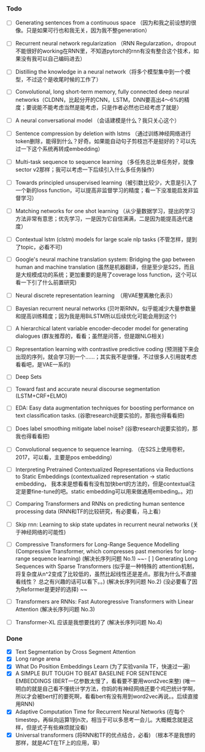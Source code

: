 ### Todo

- [ ] Generating sentences from a continuous space （因为和我之前设想的很像。只是如果可行也和我无关，因为我不整generation）
- [ ] Recurrent neural network regularization （RNN Regularzation，dropout不能很好的working在RNN里，不知道pytorch的rnn有没有整合这个技术，如果没有我可以自己编码进去）
- [ ] Distilling the knowledge in a neural network（将多个模型集中到一个模型，不过这个是收尾时候的工作了）
- [ ] Convolutional, long short-term memory, fully connected deep neural networks（CLDNN，比起分开的CNN，LSTM，DNN要高出4～6%的精度；要说能不能考虑当然是能考虑，只是作者必然也已经考虑了就是）
- [ ] A neural conversational model （会话建模是什么？我只关心这个）
- [ ] Sentence compression by deletion with lstms （通过训练神经网络进行token删除，能得到什么？好奇。如果能自动句子剪枝岂不是挺好的？可以先过一下这个系统再转成embedding）
- [ ] Multi-task sequence to sequence learning （多任务总比单任务好，就像sector v2那样；我可以考虑一下后续引入什么多任务操作）
- [ ] Towards principled unsupervised learning（被引数比较少，大意是引入了一个新的loss function，可以提高非监督学习的精度；看一下没准能启发非监督学习）
- [ ] Matching networks for one shot learning （从少量数据学习，提出的学习方法非常有意思；优先学习，一是因为它自信满满，二是因为能提高迭代速度）
- [ ] Contextual lstm (clstm) models for large scale nlp tasks (不管怎样，提到了topic，必看不可)
- [ ] Google's neural machine translation system: Bridging the gap between human and machine translation (虽然是机器翻译，但是至少是S2S，而且是大规模成功的系统；更加重要的是用了coverage loss function，这个可以看一下引了什么前置研究)
- [ ] Neural discrete representation learning　（用VAE整离散化表示）
- [ ] Bayesian recurrent neural networks (贝叶斯RNN，似乎能减少大量参数量和提高训练精度；因为我是用BiLSTM所以后续优化可能会用到这个)
- [ ] A hierarchical latent variable encoder-decoder model for generating dialogues (群友推荐的，看看；虽然是问答，但是跟NLG相关)
- [ ] Representation learning with contrastive predictive coding (预测接下来会出现的序列，就会学习到一个……；其实我不是很懂，不过很多人引用就考虑看看吧，是VAE一系的)
- [ ] Deep Sets
- [ ] Toward fast and accurate neural discourse segmentation (LSTM+CRF+ELMO)
- [ ] EDA: Easy data augmentation techniques for boosting performance on text classification tasks. (谷歌research说要实验的，那我也得看看把)
- [ ] Does label smoothing mitigate label noise? (谷歌research说要实验的，那我也得看看把)
- [ ] Convolutional sequence to sequence learning. （在S2S上使用卷积，2017，可以看，主要是pos embedding）
- [ ] Interpreting Pretrained Contextualized Representations via Reductions to Static Embeddings (contextualized representation -> static embedding， 我本来是想看看有没有加快bert的方法的，但是contextual注定是要fine-tune的吧。static embedding可以用来做通用embeding。。对)
- [ ] Comparing Transformers and RNNs on predicting human sentence processing data (RNN和TF的比较研究，有必要看，马上看）
- [ ] Skip rnn: Learning to skip state updates in recurrent neural networks (关于神经网络的可能性)
- [ ] Compressive Transformers for Long-Range Sequence Modelling (Compressive Transformer, which compresses past memories for long-range sequence learning) (解决长序列问题 No.1)
~~- [ ] Generating Long Sequences with Sparse Transformers (似乎是一种特殊的 attention机制，将复杂度从n^2变成了比较低的，虽然比起线性还是差点。那我为什么不直接看线性？ 总之有兴趣的话可以看下。。) (解决长序列问题 No.2) (没必要看了因为Reformer是更好的选择) ~~
- [ ] Transformers are RNNs: Fast Autoregressive Transformers with Linear Attention (解决长序列问题 No.3)
- [ ] Transformer-XL 应该是我想要找的了 (解决长序列问题 No.4)


### Done

- [X] Text Segmentation by Cross Segment Attention
- [X] Long range arena
- [X] What Do Position Embeddings Learn (为了实验vanila TF，快速过一遍)
- [X] A SIMPLE BUT TOUGH TO BEAT BASELINE FOR SENTENCE EMBEDDINGS (BERT一亿参数太慢了，看看要不要用word2vec来整) (唯一明白的就是自己看不懂统计学方法，你妈的有神经网络还要个鸡巴统计学啊，所以才会被bert打的要死啊，看看bert有没有用到word2vec再说。。后续直接用RNN)
- [X] Adaptive Computation Time for Recurrent Neural Networks (在每个timestep，再纵向运算1到n次，相当于可以多思考一会儿。大概概念就是这样，但是式子有些麻烦就没看)
- [X] Universal transformers (将RNN和TF的优点结合，必看) （根本不是我想的那样，就是ACT在TF上的应用，草）
